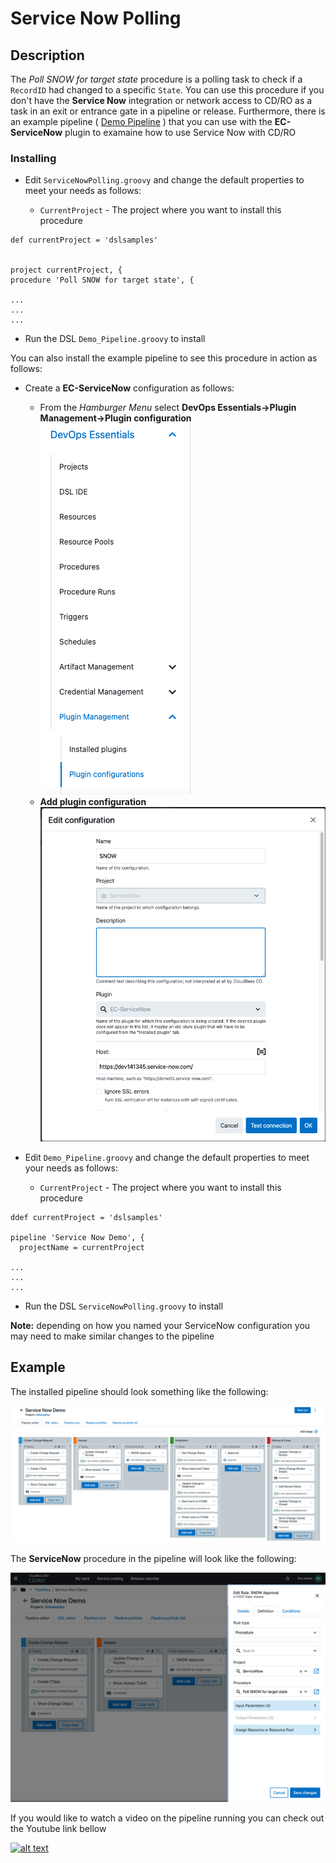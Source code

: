 # Service Now Polling

## Description

The *Poll SNOW for target state*  procedure is a polling task to check if a `RecordID` had changed to a specific `State`.  You can use this procedure if you don't have the **Service Now** integration or network access to CD/RO as a task in an exit or entrance gate in a pipeline or release.   Furthermore, there is an example pipeline ( [Demo Pipeline](Demo_Pipeline.groovy) ) that you can use with the **EC-ServiceNow** plugin to examaine how to use Service Now with CD/RO

### Installing

* Edit `ServiceNowPolling.groovy` and change the default properties to meet your needs as follows:

    * `CurrentProject` - The project where you want to install this procedure

```
def currentProject = 'dslsamples'


project currentProject, {
procedure 'Poll SNOW for target state', {

...
...
...
```

* Run the DSL `Demo_Pipeline.groovy` to install

You can also install the example pipeline to  see this procedure in action as follows:

* Create a **EC-ServiceNow** configuration as follows:
    * From the *Hamburger Menu*  select **DevOps Essentials->Plugin Management->Plugin configuration**
    ![Plugin configurations](img/pluginmanagementmenu.png)
    * **Add plugin configuration**
    ![SNOW Configuration](img/snowconfiguration.png)

* Edit `Demo_Pipeline.groovy` and change the default properties to meet your needs as follows:

    * `CurrentProject` - The project where you want to install this procedure

```
ddef currentProject = 'dslsamples'

pipeline 'Service Now Demo', {
  projectName = currentProject

...
...
...
```

* Run the DSL `ServiceNowPolling.groovy` to install

**Note:** depending on how you named your ServiceNow configuration you may need to make similar changes to the pipeline

## Example

The installed pipeline should look something like the following:

![SNOW Pipeline](img/pipeline.png)

The **ServiceNow** procedure in the pipeline will look like the following:

![SNOW Approval](img/snowapproval.png)

If you would like to watch a video on the pipeline running you can check out the Youtube link  bellow

[![alt text](https://i.ytimg.com/vi/MEvfoWISU-8/hqdefault.jpg?sqp=-oaymwE2CPYBEIoBSFXyq4qpAygIARUAAIhCGAFwAcABBvABAfgB_gmAAtAFigIMCAAQARgTIEYofzAP&rs=AOn4CLCXnq75dDZWVks2hwzHzUjwX0UJNA)](https://youtu.be/MEvfoWISU-8 "Youtube Video")